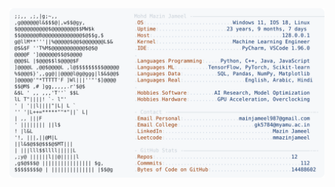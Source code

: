 <picture>
  <source srcset="https://raw.githubusercontent.com/mmazinjameel/mmazinjameel/main/dark_mode.svg?v=1755015242" media="(prefers-color-scheme: dark)">
  <img src="https://raw.githubusercontent.com/mmazinjameel/mmazinjameel/main/light_mode.svg?v=1755015242">
</picture>
